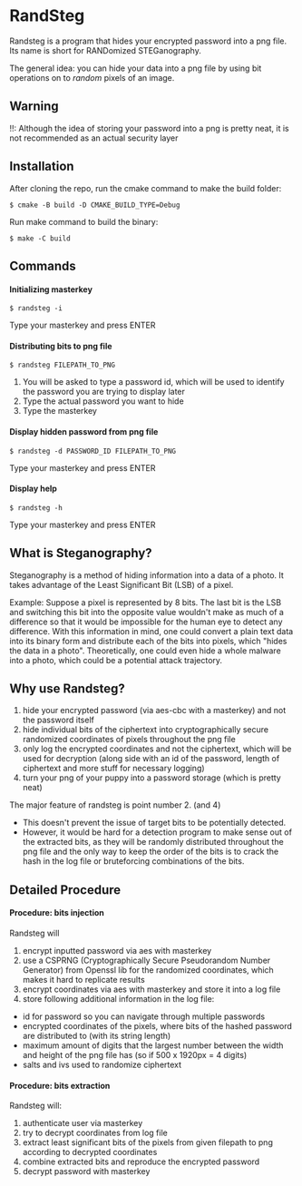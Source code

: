RandSteg
========

Randsteg is a program that hides your encrypted password into a png file.
Its name is short for RANDomized STEGanography.

The general idea: you can hide your data into a png file by using bit operations on to *random* pixels of an image. 


Warning
-------

!!: Although the idea of storing your password into a png is pretty neat, it is not recommended as an actual security layer


Installation
------------

After cloning the repo, run the cmake command to make the build folder:

```console
$ cmake -B build -D CMAKE_BUILD_TYPE=Debug
```

Run make command to build the binary:

```console
$ make -C build
```


Commands
--------

#### Initializing masterkey
```console
$ randsteg -i
```

Type your masterkey and press ENTER

#### Distributing bits to png file
```console
$ randsteg FILEPATH_TO_PNG
```

1. You will be asked to type a password id, which will be used to identify the password you are trying to display later
2. Type the actual password you want to hide
3. Type the masterkey

#### Display hidden password from png file
```console
$ randsteg -d PASSWORD_ID FILEPATH_TO_PNG
```

Type your masterkey and press ENTER

#### Display help
```console
$ randsteg -h
```

Type your masterkey and press ENTER


What is Steganography?
----------------------

Steganography is a method of hiding information into a data of a photo. It takes advantage of the Least Significant Bit (LSB) of a pixel.

Example: Suppose a pixel is represented by 8 bits. 
The last bit is the LSB and switching this bit into the opposite value wouldn't make as much of a difference so that it would be impossible for the human eye to detect any difference.
With this information in mind, one could convert a plain text data into its binary form and distribute each of the bits into pixels, which "hides the data in a photo".
Theoretically, one could even hide a whole malware into a photo, which could be a potential attack trajectory.


Why use Randsteg?
-----------------

1. hide your encrypted password (via aes-cbc with a masterkey) and not the password itself
2. hide individual bits of the ciphertext into cryptographically secure randomized coordinates of pixels throughout the png file
3. only log the encrypted coordinates and not the ciphertext, which will be used for decryption (along side with an id of the password, length of ciphertext and more stuff for necessary logging)
4. turn your png of your puppy into a password storage (which is pretty neat)

The major feature of randsteg is point number 2. (and 4)
  - This doesn't prevent the issue of target bits to be potentially detected.
  - However, it would be hard for a detection program to make sense out of the extracted bits, as they will be randomly distributed throughout the png file and the only way to keep the order of the bits is to crack the hash in the log file or bruteforcing combinations of the bits.


Detailed Procedure
------------------

#### Procedure: bits injection
Randsteg will
1. encrypt inputted password via aes with masterkey
2. use a CSPRNG (Cryptographically Secure Pseudorandom Number Generator) from Openssl lib for the randomized coordinates, which makes it hard to replicate results
3. encrypt coordinates via aes with masterkey and store it into a log file
4. store following additional information in the log file:
  - id for password so you can navigate through multiple passwords
  - encrypted coordinates of the pixels, where bits of the hashed password are distributed to (with its string length)
  - maximum amount of digits that the largest number between the width and height of the png file has (so if 500 x 1920px = 4 digits)
  - salts and ivs used to randomize ciphertext

#### Procedure: bits extraction
Randsteg will:
1. authenticate user via masterkey
2. try to decrypt coordinates from log file 
3. extract least significant bits of the pixels from given filepath to png according to decrypted coordinates
4. combine extracted bits and reproduce the encrypted password
5. decrypt password with masterkey
